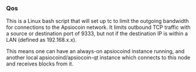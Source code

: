 ### Qos ###

This is a Linux bash script that will set up tc to limit the outgoing bandwidth for connections to the Apsiocoin network. It limits outbound TCP traffic with a source or destination port of 9333, but not if the destination IP is within a LAN (defined as 192.168.x.x).

This means one can have an always-on apsiocoind instance running, and another local apsiocoind/apsiocoin-qt instance which connects to this node and receives blocks from it.
